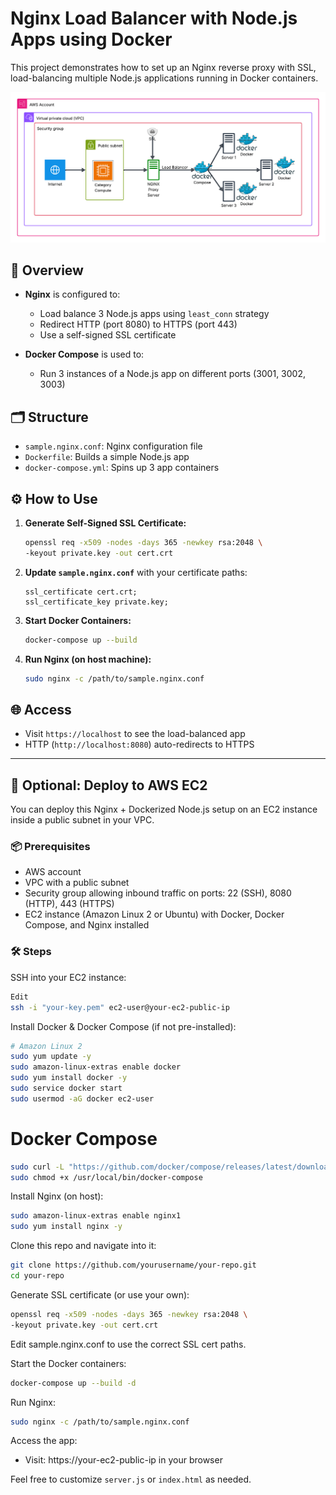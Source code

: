 
# Nginx Load Balancer with Node.js Apps using Docker

This project demonstrates how to set up an Nginx reverse proxy with SSL, load-balancing multiple Node.js applications running in Docker containers.

![Architecture Diagram](./nginx-crash-course.png)

## 🧾 Overview

- **Nginx** is configured to:
  - Load balance 3 Node.js apps using `least_conn` strategy
  - Redirect HTTP (port 8080) to HTTPS (port 443)
  - Use a self-signed SSL certificate

- **Docker Compose** is used to:
  - Run 3 instances of a Node.js app on different ports (3001, 3002, 3003)

## 🗂 Structure

- `sample.nginx.conf`: Nginx configuration file
- `Dockerfile`: Builds a simple Node.js app
- `docker-compose.yml`: Spins up 3 app containers

## ⚙️ How to Use

1. **Generate Self-Signed SSL Certificate:**
   ```bash
   openssl req -x509 -nodes -days 365 -newkey rsa:2048 \
   -keyout private.key -out cert.crt


2. **Update `sample.nginx.conf`** with your certificate paths:

   ```nginx
   ssl_certificate cert.crt;
   ssl_certificate_key private.key;
   ```

3. **Start Docker Containers:**

   ```bash
   docker-compose up --build
   ```

4. **Run Nginx (on host machine):**

   ```bash
   sudo nginx -c /path/to/sample.nginx.conf
   ```

## 🌐 Access

* Visit `https://localhost` to see the load-balanced app
* HTTP (`http://localhost:8080`) auto-redirects to HTTPS

---

## 🚀 Optional: Deploy to AWS EC2
You can deploy this Nginx + Dockerized Node.js setup on an EC2 instance inside a public subnet in your VPC.

### 📦 Prerequisites

* AWS account
* VPC with a public subnet
* Security group allowing inbound traffic on ports: 22 (SSH), 8080 (HTTP), 443 (HTTPS)
* EC2 instance (Amazon Linux 2 or Ubuntu) with Docker, Docker Compose, and Nginx installed

### 🛠️ Steps
SSH into your EC2 instance:

```bash
Edit
ssh -i "your-key.pem" ec2-user@your-ec2-public-ip
```

Install Docker & Docker Compose (if not pre-installed):

```bash
# Amazon Linux 2
sudo yum update -y
sudo amazon-linux-extras enable docker
sudo yum install docker -y
sudo service docker start
sudo usermod -aG docker ec2-user
```

# Docker Compose
```bash
sudo curl -L "https://github.com/docker/compose/releases/latest/download/docker-compose-$(uname -s)-$(uname -m)" -o /usr/local/bin/docker-compose
sudo chmod +x /usr/local/bin/docker-compose
```

Install Nginx (on host):

```bash
sudo amazon-linux-extras enable nginx1
sudo yum install nginx -y
```

Clone this repo and navigate into it:

``` bash
git clone https://github.com/yourusername/your-repo.git
cd your-repo
```

Generate SSL certificate (or use your own):


```bash
openssl req -x509 -nodes -days 365 -newkey rsa:2048 \
-keyout private.key -out cert.crt
```

Edit sample.nginx.conf to use the correct SSL cert paths.

Start the Docker containers:

``` bash
docker-compose up --build -d
```

Run Nginx:

``` bash
sudo nginx -c /path/to/sample.nginx.conf
```

Access the app:

* Visit: https://your-ec2-public-ip in your browser

Feel free to customize `server.js` or `index.html` as needed.
